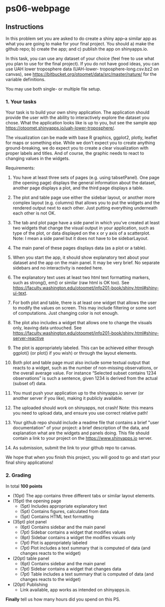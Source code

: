 # ps06-webpage

## Instructions

In this problem set you are asked to do create a shiny app–a similar app as what you are going to
make for your final project. You should a) make the github repo; b) create the app; and c) publish
the app on shinyapps.io.

In this task, you can use any dataset of your choice (feel free to use what you plan to use for the
final project). If you do not have good ideas, you can use UAH lower troposphere data (UAH-lower-
troposphere-long.csv.bz2 on canvas), see https://bitbucket.org/otoomet/data/src/master/nature/
for the variable definitions.

You may use both single- or multiple file setup.


### 1. Your tasks

Your task is to build your own shiny application. The application should provide the user with the
ability to interactively explore the dataset you chose. What the application looks like is up to you,
but see the sample app https://otoomet.shinyapps.io/uah-lower-troposphere/.

The visualization can be made with base R graphics, ggplot2, plotly, leaflet for maps or something else. 
While we don’t expect you to create anything ground-breaking, we do expect you to
create a clear visualization with proper labels and titles. And of course, the graphic needs to react
to changing values in the widgets.

Requirements:

1. You have at least three sets of pages (e.g. using tabsetPanel). One page (the opening page)
displays the general information about the dataset, another page displays a plot, and the third
page displays a table.

2. The plot and table page use either the sidebar layout, or another more complex layout (e.g.
columns) that allows you to put the widgets and the rendered output next to each other.
Just putting everything underneath each other is not OK.

3. The tab and plot page have a side panel in which you’ve created at least two widgets that
change the visual output in your application, such as type of the plot, or data displayed on
the x or y axis of a scatterplot.
Note: I mean a side panel but it does not have to be sidebarLayout.

4. The main panel of these pages displays data (as a plot or a table).

5. When you start the app, it should show explanatory text about your dataset and the app on
the main panel. It may be very brief. No separate sidebars and no interactivity is needed
here.

6. The explanatory text uses at least two html text formatting markers, such as strong(), em()
or similar (raw html is OK too).
See https://faculty.washington.edu/otoomet/info201-book/shiny.html#shiny-ui-text.

7. For both plot and table, there is at least one widget that allows the user to modify the values
on screen. This may include filtering or some sort of computations. Just changing color is not
enough.

8. The plot also includes a widget that allows one to change the visuals only, leaving data
untouched.
See https://faculty.washington.edu/otoomet/info201-book/shiny.html#shiny-server-reactive

9. The plot is appropriately labeled. This can be achieved either through ggplot() (or plot()
if you wish) or through the layout elements.

10. Both plot and table page must also include some textual output that reacts to a widget, such
as the number of non-missing observations, or the overall average value. For instance “Selected
subset contains 1234 observations” is such a sentence, given 1234 is derived from the actual
(subset of) data.

11. You must push your application up to the shinyapps.io server (or another server if you like),
making it publicly available.

12. The uploaded should work on shinyapps, not crash!
Note: this means you need to upload data, and ensure you use correct relative path!

13. Your github repo should include a readme file that contains a brief "user documentation" of
your project: a brief description of the data, and explanation what are the widgets and panels
doing. This file should contain a link to your project on the https://www.shinyapps.io
server.

14. As submission, submit the link to your github repo to canvas.

We hope that when you finish this project, you will good to go and start your final shiny
applications!

### 2. Grading

In total **100 points**

- (10pt) The app contains three different tabs or similar layout elements.
- (15pt) the opening page
  - (5pt) Includes appropriate explanatory text
  - (5pt) Contains figures, calculated from data
  - (5pt) Contains HTML text formatting
- (35pt) plot panel
  - (6pt) Contains sidebar and the main panel
  - (7pt) Sidebar contains a widget that modifies values
  - (8pt) Sidebar contains a widget the modifies visuals only
  - (7pt) Plot is appropriately labeled
  - (7pt) Plot includes a text summary that is computed of data (and changes reacts to the widget)
- (20pt) table panel
  - (6pt) Contains sidebar and the main panel
  - (7pt) Sidebar contains a widget that changes data
  - (7pt) Table includes a text summary that is computed of data (and changes reacts to the widget)
- (20pt) Publishing
  - Link available, app works as intended on shinyapps.io.
  
**Finally** tell us how many hours did you spend on this PS.

